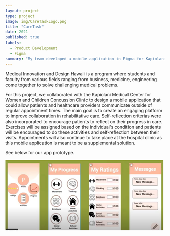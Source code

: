 ```yaml
---
layout: project
type: project
image: img/CareTaskLogo.png
title: "CareTask"
date: 2021
published: true
labels:
  - Product Development
  - Figma
summary: "My team developed a mobile application in Figma for Kapiolani Medical Center for Women and Children to improve consistency and collaboration among patients and healthcare providers."
---
```


Medical Innovation and Design Hawaii is a program where students and faculty from various fields ranging from business, medicine, engineering come together to solve challenging medical problems. 

For this project, we collaborated with the Kapiolani Medical Center for Women and Children Concussion Clinic to design a mobile application that could allow patients and healthcare providers communicate outside of regular appointment times. The main goal is to create an engaging platform to improve collaboration in rehabilitative care. Self-reflection criterias were also incorporated to encourage patients to reflect on their progress in care. Exercises will be assigned based on the individual's condition and patients will be encouraged to do these activities and self-reflection between their visits. Appointments will also continue to take place at the hospital clinic as this mobile application is meant to be a supplemental solution. 

See below for our app prototype.
<div class="text-center p-4">
  <img width="500px" src="../img/app-design.jpg" class="img-thumbnail" >
  
</div>
